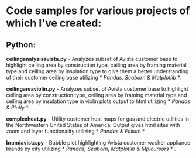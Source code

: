 # Code samples for various projects of which I've created:

## Python:

  **ceilinganalysisavista.py** - Analyzes subset of Avista customer base to highlight ceiling area by construction type, ceiling area by framing material type and ceiling area by insulation type to give them a better understanding of their customer ceiling base utilizing * *Pandas, Seaborn & Matplotlib* *.

  **ceilingareaviolin.py** - Analyzes subset of Avista customer base to highlight ceiling area by construction type, ceiling area by framing material type and ceiling area by insulation type in violin plots output to html utilizing * *Pandas & Plotly* *.

  **complexheat.py** - Utility customer heat maps for gas and electric utilities in the Northwestern United States of America. Output gives html sites with zoom and layer functionality utilizing * *Pandas & Folium* *.

  **brandavista.py** - Bubble plot highlighting Avista customer washer appliance brands by city utilizing * *Pandas, Seaborn, Matplotlib & Mplcursors* * .


  
